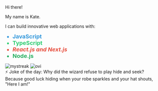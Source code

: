 Hi there! 

My name is Kate.
<!--

Here are some ideas to get you started:

- 🔭 I’m currently working on ...
- 🌱 I’m currently learning ...
- 👯 I’m looking to collaborate on ...
- 🤔 I’m looking for help with ...
- 💬 Ask me about ...
- 📫 How to reach me: ...
- 😄 Pronouns: ...
- ⚡ Fun fact: ...
-->
I can build innovative web applications with:
<ul>
  <li style="color: #3498db; font-size: 18px; font-weight: bold;">JavaScript</li>
  <li style="color: #2ecc71; font-size: 18px; font-weight: bold;">TypeScript</li>
  <li style="color: #e74c3c; font-size: 18px; font-weight: bold; font-style: italic;">React.js and Next.js</li>
  <li style="color: #27ae60; font-size: 18px; font-weight: bold;">Node.js</li>
</ul>


<img src="https://github-readme-streak-stats.herokuapp.com/?user=octoccoper&theme=tokyonight" alt="mystreak"/>

<img src="https://github-readme-stats.vercel.app/api/top-langs?username=octoccoper&show_icons=true&locale=en&layout=compact&theme=chartreuse-dark" alt="ovi" />


<br/>
⚡ Joke of the day:
Why did the wizard refuse to play hide and seek?
Because good luck hiding when your robe sparkles and your hat shouts, "Here I am!"
